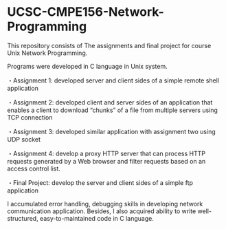 # UCSC-CMPE156-Network-Programming
This repository consists of The assignments and final project for course Unix Network Programming.

Programs were developed in C language in Unix system.

  ・Assignment 1: developed server and client sides of a simple remote shell application

  ・Assignment 2: developed client and server sides of an application that enables a client to download “chunks” of a file from                   multiple servers using TCP connection

  ・Assignment 3: developed similar application with assignment two using UDP socket

  ・Assignment 4: develop a proxy HTTP server that can process HTTP requests generated by a Web browser and filter requests                       based   on an access control list.

  ・Final Project: develop the server and client sides of a simple ftp application

I accumulated error handling, debugging skills in developing network communication application.
Besides, I also acquired ability to write well-structured, easy-to-maintained code in C language.

